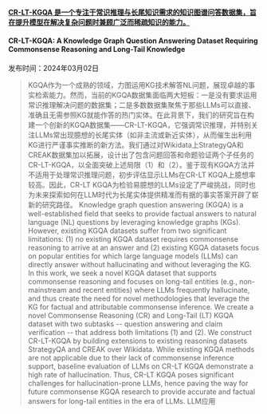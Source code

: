 #### [CR-LT-KGQA 是一个专注于常识推理与长尾知识需求的知识图谱问答数据集，旨在提升模型在解决复杂问题时兼顾广泛而稀疏知识的能力。](https://arxiv.org/abs/2403.01395)
#### CR-LT-KGQA: A Knowledge Graph Question Answering Dataset Requiring Commonsense Reasoning and Long-Tail Knowledge
发布时间：2024年03月02日
> KGQA作为一个成熟的领域，力图运用KG技术解答NL问题，展现卓越的事实检索能力。然而，当前的KGQA数据集面临两大短板：一是没有要求运用常识推理解决问题的数据集；二是多数数据集聚焦于那些LLMs可以直接、准确且无需参照KG就能作答的热门实体。在此背景下，我们的研究旨在构建一个创新的KGQA数据集——CR-LT-KGQA，它强调常识推理，并特别关注LLMs常出现臆想的长尾实体（如非主流或新近实体），从而催生出利用KG进行严谨事实推断的新方法。我们通过对Wikidata上StrategyQA和CREAK数据集加以拓展，设计出了包含问题回答和命题验证两个子任务的CR-LT-KGQA，以全面突破上述局限（1）和（2）。鉴于现有KGQA方法并不适用于处理常识推理问题，初步评估显示LLMs在CR-LT KGQA上臆想率较高。因此，CR-LT KGQA为检验易臆想的LLMs设定了严峻挑战，同时也为未来探索如何在LLM时代为长尾实体提供精准而有据的事实答案开辟了崭新的研究路径。
> Knowledge graph question answering (KGQA) is a well-established field that seeks to provide factual answers to natural language (NL) questions by leveraging knowledge graphs (KGs). However, existing KGQA datasets suffer from two significant limitations: (1) no existing KGQA dataset requires commonsense reasoning to arrive at an answer and (2) existing KGQA datasets focus on popular entities for which large language models (LLMs) can directly answer without hallucinating and without leveraging the KG. In this work, we seek a novel KGQA dataset that supports commonsense reasoning and focuses on long-tail entities (e.g., non-mainstream and recent entities) where LLMs frequently hallucinate, and thus create the need for novel methodologies that leverage the KG for factual and attributable commonsense inference. We create a novel Commonsense Reasoning (CR) and Long-Tail (LT) KGQA dataset with two subtasks -- question answering and claim verification -- that address both limitations (1) and (2). We construct CR-LT-KGQA by building extensions to existing reasoning datasets StrategyQA and CREAK over Wikidata. While existing KGQA methods are not applicable due to their lack of commonsense inference support, baseline evaluation of LLMs on CR-LT KGQA demonstrate a high rate of hallucination. Thus, CR-LT KGQA poses significant challenges for hallucination-prone LLMs, hence paving the way for future commonsense KGQA research to provide accurate and factual answers for long-tail entities in the era of LLMs.
LLM应用